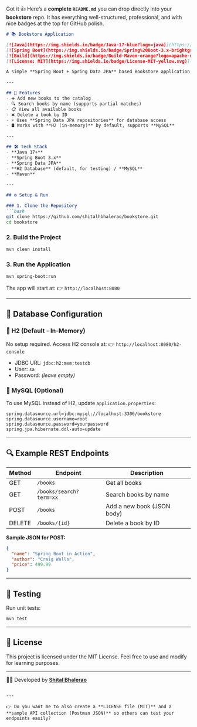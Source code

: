 Got it 👍 Here’s a **complete `README.md`** you can drop directly into your **bookstore** repo. It has everything well-structured, professional, and with nice badges at the top for GitHub polish.

````markdown
# 📚 Bookstore Application

[![Java](https://img.shields.io/badge/Java-17-blue?logo=java)](https://www.oracle.com/java/)
[![Spring Boot](https://img.shields.io/badge/Spring%20Boot-3.x-brightgreen?logo=springboot)](https://spring.io/projects/spring-boot)
[![Build](https://img.shields.io/badge/Build-Maven-orange?logo=apache-maven)](https://maven.apache.org/)
[![License: MIT](https://img.shields.io/badge/License-MIT-yellow.svg)](LICENSE)

A simple **Spring Boot + Spring Data JPA** based Bookstore application that demonstrates how to manage books using REST APIs and an H2/MySQL database.  

---

## 🚀 Features
- ➕ Add new books to the catalog  
- 🔍 Search books by name (supports partial matches)  
- 📋 View all available books  
- ❌ Delete a book by ID  
- ⚡ Uses **Spring Data JPA repositories** for database access  
- 🛢 Works with **H2 (in-memory)** by default, supports **MySQL**  

---

## 🛠️ Tech Stack
- **Java 17+**
- **Spring Boot 3.x**
- **Spring Data JPA**
- **H2 Database** (default, for testing) / **MySQL**
- **Maven**

---

## ⚙️ Setup & Run

### 1. Clone the Repository
```bash
git clone https://github.com/shitalhbhalerao/bookstore.git
cd bookstore
````

### 2. Build the Project

```bash
mvn clean install
```

### 3. Run the Application

```bash
mvn spring-boot:run
```

The app will start at:
👉 `http://localhost:8080`

---

## 💾 Database Configuration

### 🔹 H2 (Default - In-Memory)

No setup required. Access H2 console at:
👉 `http://localhost:8080/h2-console`

* JDBC URL: `jdbc:h2:mem:testdb`
* User: `sa`
* Password: *(leave empty)*

### 🔹 MySQL (Optional)

To use MySQL instead of H2, update `application.properties`:

```properties
spring.datasource.url=jdbc:mysql://localhost:3306/bookstore
spring.datasource.username=root
spring.datasource.password=yourpassword
spring.jpa.hibernate.ddl-auto=update
```

---

## 🔍 Example REST Endpoints

| Method | Endpoint                | Description                |
| ------ | ----------------------- | -------------------------- |
| GET    | `/books`                | Get all books              |
| GET    | `/books/search?term=xx` | Search books by name       |
| POST   | `/books`                | Add a new book (JSON body) |
| DELETE | `/books/{id}`           | Delete a book by ID        |

**Sample JSON for POST:**

```json
{
  "name": "Spring Boot in Action",
  "author": "Craig Walls",
  "price": 499.99
}
```

---

## 🧪 Testing

Run unit tests:

```bash
mvn test
```

---

## 📄 License

This project is licensed under the MIT License.
Feel free to use and modify for learning purposes.

---

👨‍💻 Developed by **[Shital Bhalerao](https://github.com/shitalhbhalerao)**

```

---

👉 Do you want me to also create a **LICENSE file (MIT)** and a **sample API collection (Postman JSON)** so others can test your endpoints easily?
```
